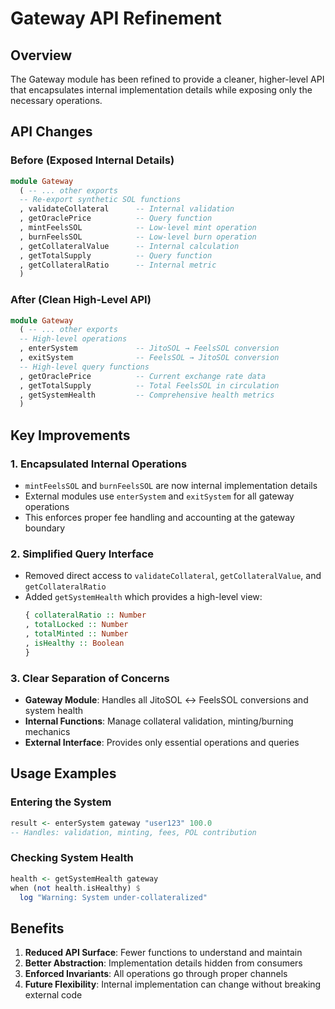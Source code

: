 # Gateway API Refinement

## Overview

The Gateway module has been refined to provide a cleaner, higher-level API that encapsulates internal implementation details while exposing only the necessary operations.

## API Changes

### Before (Exposed Internal Details)
```purescript
module Gateway
  ( -- ... other exports
  -- Re-export synthetic SOL functions
  , validateCollateral      -- Internal validation
  , getOraclePrice          -- Query function
  , mintFeelsSOL            -- Low-level mint operation
  , burnFeelsSOL            -- Low-level burn operation
  , getCollateralValue      -- Internal calculation
  , getTotalSupply          -- Query function
  , getCollateralRatio      -- Internal metric
  )
```

### After (Clean High-Level API)
```purescript
module Gateway
  ( -- ... other exports
  -- High-level operations
  , enterSystem             -- JitoSOL → FeelsSOL conversion
  , exitSystem              -- FeelsSOL → JitoSOL conversion
  -- High-level query functions
  , getOraclePrice          -- Current exchange rate data
  , getTotalSupply          -- Total FeelsSOL in circulation
  , getSystemHealth         -- Comprehensive health metrics
  )
```

## Key Improvements

### 1. **Encapsulated Internal Operations**
- `mintFeelsSOL` and `burnFeelsSOL` are now internal implementation details
- External modules use `enterSystem` and `exitSystem` for all gateway operations
- This enforces proper fee handling and accounting at the gateway boundary

### 2. **Simplified Query Interface**
- Removed direct access to `validateCollateral`, `getCollateralValue`, and `getCollateralRatio`
- Added `getSystemHealth` which provides a high-level view:
  ```purescript
  { collateralRatio :: Number
  , totalLocked :: Number
  , totalMinted :: Number
  , isHealthy :: Boolean
  }
  ```

### 3. **Clear Separation of Concerns**
- **Gateway Module**: Handles all JitoSOL ↔ FeelsSOL conversions and system health
- **Internal Functions**: Manage collateral validation, minting/burning mechanics
- **External Interface**: Provides only essential operations and queries

## Usage Examples

### Entering the System
```purescript
result <- enterSystem gateway "user123" 100.0
-- Handles: validation, minting, fees, POL contribution
```

### Checking System Health
```purescript
health <- getSystemHealth gateway
when (not health.isHealthy) $ 
  log "Warning: System under-collateralized"
```

## Benefits

1. **Reduced API Surface**: Fewer functions to understand and maintain
2. **Better Abstraction**: Implementation details hidden from consumers
3. **Enforced Invariants**: All operations go through proper channels
4. **Future Flexibility**: Internal implementation can change without breaking external code